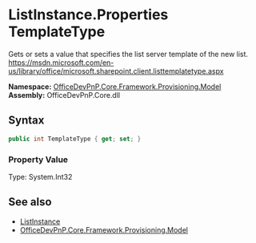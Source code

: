 # ListInstance.Properties TemplateType
Gets or sets a value that specifies the list server template of the new list.
            https://msdn.microsoft.com/en-us/library/office/microsoft.sharepoint.client.listtemplatetype.aspx  

**Namespace:** [OfficeDevPnP.Core.Framework.Provisioning.Model](OfficeDevPnP.Core.Framework.Provisioning.Model.md)  
**Assembly:** OfficeDevPnP.Core.dll  
## Syntax
```C#
public int TemplateType { get; set; }
```

### Property Value
Type: System.Int32  

## See also
- [ListInstance](OfficeDevPnP.Core.Framework.Provisioning.Model.ListInstance.md) 
- [OfficeDevPnP.Core.Framework.Provisioning.Model](OfficeDevPnP.Core.Framework.Provisioning.Model.md)
